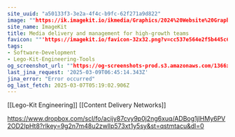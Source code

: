 ```yaml
---
site_uuid: "a50133f3-3e2a-4f4c-b9fc-62f271a9d822"
image: ""https://ik.imagekit.io/ikmedia/Graphics/2024%20Website%20Graphics/OG%20Images/OG%20Homepage%20blank.jpg?updatedAt=1714687781461&tr=w-1200:l-text,i-Manage,%20collaborate,%20and%20deliver%20perfect%20media%20assets%20at%20scale,co-FFFFFF,fs-40,lx-95,ly-250,w-450,tg-b,ia-left,ff-fonts@@Poppins-Regular.ttf,l-end,f-png,e-sharpen""
site_name: ImageKit
title: Media delivery and management for high-growth teams
favicon: ""'https://imagekit.io/favicon-32x32.png?v=cc537e564e2f5b445c657c3fbeee1576'""
tags:
- Software-Development
- Lego-Kit-Engineering-Tools
og_screenshot_url: ""https://og-screenshots-prod.s3.amazonaws.com/1366x768/80/false/2a1b78da3cc31fa70c18d771abdab25febb9f2bfc13dc67ee4ff63a614667055.jpeg""
last_jina_request: '2025-03-09T06:45:14.343Z'
jina_error: "Error occurred"
og_last_fetch: 2025-03-07T05:19:02.906Z
---
```

[[Lego-Kit Engineering]]
[[Content Delivery Networks]]


https://www.dropbox.com/scl/fo/acijy87cvy9p0j2ng6xuq/ADBog1jlHMy6PV2OD2IpHt8?rlkey=9g2n7m48u2zwllp573xt1y5sy&st=qstmtacu&dl=0

